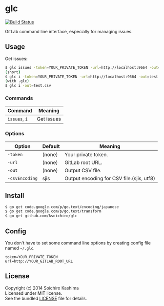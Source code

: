 # glc

[![Build Status](https://travis-ci.org/ksoichiro/glc.svg?branch=master)](https://travis-ci.org/ksoichiro/glc)

GitLab command line interface, especially for managing issues.

## Usage

Get issues:

```sh
$ glc issues -token=YOUR_PRIVATE_TOKEN -url=http://localhost:9664 -out=test.csv
(short)
$ glc i -token=YOUR_PRIVATE_TOKEN -url=http://localhost:9664 -out=test.csv
(with .glc)
$ glc i -out=test.csv
```

### Commands

| Command       | Meaning |
| ------------- | ------- |
| `issues`, `i` | Get issues |

### Options

| Option   | Default | Meaning |
| -------- | ------- | ------- |
| `-token` | (none)  | Your private token. |
| `-url`   | (none)  | GitLab root URL.    |
| `-out`   | (none)  | Output CSV file.   |
| `-csvEncoding` | sjis | Output encoding for CSV file.(sjis, utf8) |

## Install

```sh
$ go get code.google.com/p/go.text/encoding/japanese
$ go get code.google.com/p/go.text/transform
$ go get github.com/ksoichiro/glc
```

## Config

You don't have to set some command line options by creating config file named `~/.glc`.

```
token=YOUR_PRIVATE_TOKEN
url=http://YOUR_GITLAB_ROOT_URL
```

## License

Copyright (c) 2014 Soichiro Kashima  
Licensed under MIT license.  
See the bundled [LICENSE](LICENSE) file for details.

